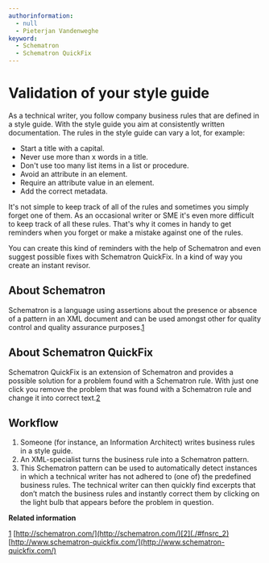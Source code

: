 ```yaml
---
authorinformation:
  - null
  - Pieterjan Vandenweghe
keyword:
  - Schematron
  - Schematron QuickFix
---
```


# Validation of your style guide

As a technical writer, you follow company business rules that are defined in a style guide. With the style guide you aim at consistently written documentation. The rules in the style guide can vary a lot, for example:

* Start a title with a capital.
* Never use more than x words in a title.
* Don't use too many list items in a list or procedure.
* Avoid an attribute in an element.
* Require an attribute value in an element.
* Add the correct metadata.

It's not simple to keep track of all of the rules and sometimes you simply forget one of them. As an occasional writer or SME it's even more difficult to keep track of all these rules. That's why it comes in handy to get reminders when you forget or make a mistake against one of the rules.

You can create this kind of reminders with the help of Schematron and even suggest possible fixes with Schematron QuickFix. In a kind of way you create an instant revisor.

## About Schematron

Schematron is a language using assertions about the presence or absence of a pattern in an XML document and can be used amongst other for quality control and quality assurance purposes.[1](./#fntarg_1)

## About Schematron QuickFix

Schematron QuickFix is an extension of Schematron and provides a possible solution for a problem found with a Schematron rule. With just one click you remove the problem that was found with a Schematron rule and change it into correct text.[2](./#fntarg_2)

## Workflow

1. Someone \(for instance, an Information Architect\) writes business rules in a style guide.
2. An XML-specialist turns the business rule into a Schematron pattern.
3. This Schematron pattern can be used to automatically detect instances in which a technical writer has not adhered to \(one of\) the predefined business rules. The technical writer can then quickly find excerpts that don’t match the business rules and instantly correct them by clicking on the light bulb that appears before the problem in question.

**Related information**

[1](./#fnsrc_1) [http://schematron.com/](http://schematron.com/)[2](./#fnsrc_2) [http://www.schematron-quickfix.com/](http://www.schematron-quickfix.com/)

